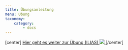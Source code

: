 ```yaml
---
title: Übungsanleitung
menu: Übung
taxonomy:
    category:
        - docs
---
```

[center]
<a href="https://ilias.opengeoedu.de/ilias/goto.php?target=cat_130&client_id=opengeoedu" markdown="1" target="_blank">
Hier geht es weiter zur Übung (ILIAS)
![](/images/exercise.png?resize=200,200)
</a>
[/center]

